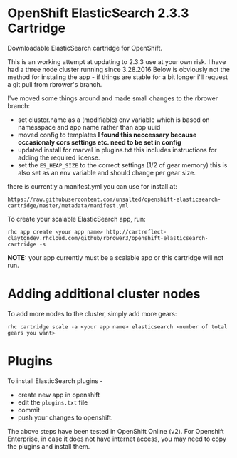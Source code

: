 OpenShift ElasticSearch **2.3.3** Cartridge
=================================
Downloadable ElasticSearch cartridge for OpenShift.

This is an working attempt at updating to 2.3.3 use at your own risk. I have had a three node cluster running since 3.28.2016
Below is obviously not the method for instaling the app - if things are stable for a bit longer i'll request a git pull from rbrower's branch.

I've moved some things around and made small changes to the rbrower branch:

  - set cluster.name as a (modifiable) env variable which is based on namesspace and app name rather than app uuid
  - moved config to templates **I found this neccessary because occasionaly cors settings etc. need to be set in config**
  - updated install for marvel in plugins.txt this includes instructions for adding the required license.
  - set the ``ES_HEAP_SIZE`` to the correct settings (1/2 of gear memory) this is also set as an env variable and should change per gear size.

there is currently a manifest.yml you can use for install at:

    https://raw.githubusercontent.com/unsalted/openshift-elasticsearch-cartridge/master/metadata/manifest.yml

To create your scalable ElasticSearch app, run:

    rhc app create <your app name> http://cartreflect-claytondev.rhcloud.com/github/rbrower3/openshift-elasticsearch-cartridge -s

**NOTE:** your app currently must be a scalable app or this cartridge will not run.


Adding additional cluster nodes
===============================
To add more nodes to the cluster, simply add more gears:

    rhc cartridge scale -a <your app name> elasticsearch <number of total gears you want>


Plugins
=======
To install ElasticSearch plugins -
* create new app in openshift
* edit the `plugins.txt` file 
* commit
* push your changes to openshift.

The above steps have been tested in OpenShift Online (v2). For Openshift Enterprise, in case it does not have internet access, you may need to copy the plugins and install them.
